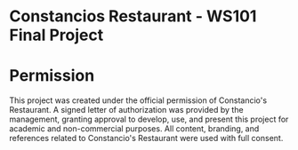 # Constancios Restaurant - WS101 Final Project
# Permission
This project was created under the official permission of Constancio's Restaurant. A signed letter of authorization was provided by the management, granting approval to develop, use, and present this project for academic and non-commercial purposes. All content, branding, and references related to Constancio's Restaurant were used with full consent.
